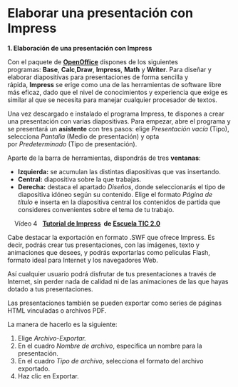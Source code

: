# Elaborar una presentación con Impress

**1\. Elaboración de una presentación con Impress**

Con el paquete de [**OpenOffice**](http://www.openoffice.org/es/) dispones de los siguientes programas: **Base**, **Calc**,**Draw**, **Impress**, **Math** y **Writer**. Para diseñar y elaborar diapositivas para presentaciones de forma sencilla y rápida, **Impress** se erige como una de las herramientas de software libre más eficaz, dado que el nivel de conocimientos y experiencia que exige es similar al que se necesita para manejar cualquier procesador de textos.

Una vez descargado e instalado el programa Impress, te dispones a crear una presentación con varias diapositivas. Para empezar, abre el programa y se presentará un **asistente** con tres pasos: elige _Presentación vacía_ (Tipo), selecciona _Pantalla_ (Medio de presentación) y opta por _Predeterminado_ (Tipo de presentación).

Aparte de la barra de herramientas, dispondrás de tres **ventanas**:

*   **Izquierda:** se acumulan las distintas diapositivas que vas insertando.
*   **Central:** diapositiva sobre la que trabajas.
*   **Derecha:** destaca el apartado _Diseños_, donde seleccionarás el tipo de diapositiva idóneo según su contenido. Elige el formato _Página de título_ e inserta en la diapositiva central los contenidos de partida que consideres convenientes sobre el tema de tu trabajo.

     Vídeo 4   **[Tutorial de Impress](https://www.slideshare.net/cephuelvamodulo2/tutorial-de-impress-3635485 "Tutorial de Impress")  de [Escuela TIC 2.0](http://www.slideshare.net/cephuelvamodulo2)**

Cabe destacar la exportación en formato .SWF que ofrece Impress. Es decir, podrás crear tus presentaciones, con las imágenes, texto y animaciones que desees, y podrás exportarlas como películas Flash, formato ideal para Internet y los navegadores Web.

Así cualquier usuario podrá disfrutar de tus presentaciones a través de Internet, sin perder nada de calidad ni de las animaciones de las que hayas dotado a tus presentaciones.

Las presentaciones también se pueden exportar como series de páginas HTML vinculadas o archivos PDF.

La manera de hacerlo es la siguiente:

1.  Elige _Archivo-Exportar._
2.  En el cuadro _Nombre de archivo_, especifica un nombre para la presentación.
3.  En el cuadro _Tipo de archivo_, selecciona el formato del archivo exportado.
4.  Haz clic en Exportar.


